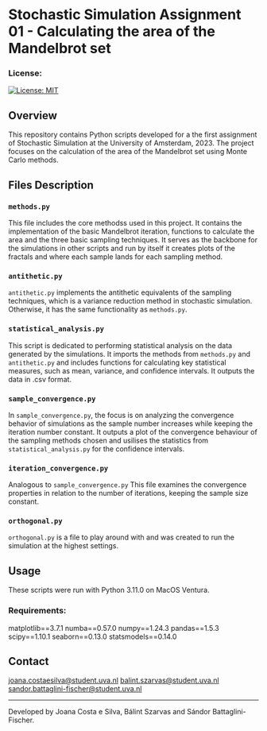 # Stochastic Simulation Assignment 01 - Calculating the area of the Mandelbrot set

### License:
[![License: MIT](https://img.shields.io/badge/License-MIT-yellow.svg)](https://opensource.org/licenses/MIT)

## Overview
This repository contains Python scripts developed for a the first assignment of Stochastic Simulation at the University of Amsterdam, 2023. The project focuses on the calculation of the area of the Mandelbrot set using Monte Carlo methods.

## Files Description

### `methods.py`
This file includes the core methodss used in this project. It contains the implementation of the basic Mandelbrot iteration, functions to calculate the area and the three basic sampling techniques. It serves as the backbone for the simulations in other scripts and run by itself it creates plots of the fractals and where each sample lands for each sampling method.

### `antithetic.py`
`antithetic.py` implements the antithetic equivalents of the sampling techniques, which is a variance reduction method in stochastic simulation. Otherwise, it has the same functionality as `methods.py`.

### `statistical_analysis.py`
This script is dedicated to performing statistical analysis on the data generated by the simulations. It imports the methods from `methods.py` and `antithetic.py` and includes functions for calculating key statistical measures, such as mean, variance, and confidence intervals. It outputs the data in .csv format.

### `sample_convergence.py`
In `sample_convergence.py`, the focus is on analyzing the convergence behavior of simulations as the sample number increases while keeping the iteration number constant. It outputs a plot of the convergence behaviour of the sampling methods chosen and usilises the statistics from `statistical_analysis.py` for the confidence intervals.

### `iteration_convergence.py`
Analogous to `sample_convergence.py` This file examines the convergence properties in relation to the number of iterations, keeping the sample size constant.

### `orthogonal.py`
`orthogonal.py` is a file to play around with and was created to run the simulation at the highest settings.

## Usage
These scripts were run with Python 3.11.0 on MacOS Ventura. 

### Requirements:
matplotlib==3.7.1
numba==0.57.0
numpy==1.24.3
pandas==1.5.3
scipy==1.10.1
seaborn==0.13.0
statsmodels==0.14.0

## Contact
joana.costaesilva@student.uva.nl
balint.szarvas@student.uva.nl
sandor.battaglini-fischer@student.uva.nl

---

Developed by Joana Costa e Silva, Bálint Szarvas and Sándor Battaglini-Fischer.

